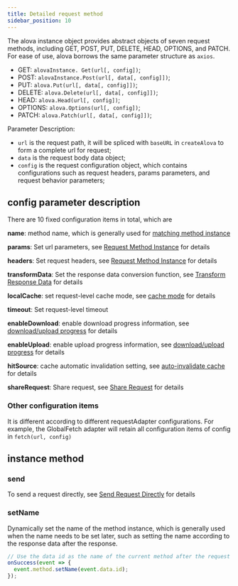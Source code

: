 ```yaml
---
title: Detailed request method
sidebar_position: 10
---
```


The alova instance object provides abstract objects of seven request methods, including GET, POST, PUT, DELETE, HEAD, OPTIONS, and PATCH. For ease of use, alova borrows the same parameter structure as `axios`.

- GET: `alovaInstance. Get(url[, config])`;
- POST: `alovaInstance.Post(url[, data[, config]])`;
- PUT: `alova.Put(url[, data[, config]])`;
- DELETE: `alova.Delete(url[, data[, config]])`;
- HEAD: `alova.Head(url[, config])`;
- OPTIONS: `alova.Options(url[, config])`;
- PATCH: `alova.Patch(url[, data[, config]])`;

Parameter Description:

- `url` is the request path, it will be spliced with `baseURL` in `createAlova` to form a complete url for request;
- `data` is the request body data object;
- `config` is the request configuration object, which contains configurations such as request headers, params parameters, and request behavior parameters;

## config parameter description

There are 10 fixed configuration items in total, which are

**name**: method name, which is generally used for [matching method instance](/next-step/method-instance-matcher)

**params**: Set url parameters, see [Request Method Instance](/learning/method-instance) for details

**headers**: Set request headers, see [Request Method Instance](/learning/method-instance) for details

**transformData**: Set the response data conversion function, see [Transform Response Data](/learning/transform-response-data) for details

**localCache**: set request-level cache mode, see [cache mode](/learning/response-cache) for details

**timeout**: Set request-level timeout

**enableDownload**: enable download progress information, see [download/upload progress](/next-step/download-upload-progress) for details

**enableUpload**: enable upload progress information, see [download/upload progress](/next-step/download-upload-progress) for details

**hitSource**: cache automatic invalidation setting, see [auto-invalidate cache](/next-step/auto-invalidate-cache) for details

**shareRequest**: Share request, see [Share Request](/next-step/share-request) for details

### Other configuration items

It is different according to different requestAdapter configurations. For example, the GlobalFetch adapter will retain all configuration items of config in `fetch(url, config)`

## instance method

### send

To send a request directly, see [Send Request Directly](/next-step/send-request-directly) for details

### setName

Dynamically set the name of the method instance, which is generally used when the name needs to be set later, such as setting the name according to the response data after the response.

```javascript
// Use the data id as the name of the current method after the request is successful
onSuccess(event => {
  event.method.setName(event.data.id);
});
```
